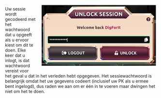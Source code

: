 <img align="right" style="padding:10px 5px 15px 20px;" height="200" src="../_media/sessions.png">

Uw sessie wordt gecodeerd met het wachtwoord dat u opgeeft als u ervoor kiest om dit te doen. Elke keer dat u inlogt, is dat wachtwoord vereist voor het geval u dat in het verleden hebt opgegeven. Het sessiewachtwoord is belangrijk omdat het uw gegevens codeert (inclusief uw PK als u ermee bent ingelogd), dus raden we aan om er één in te voeren maar dwingen het niet om het te doen.

